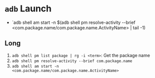 # `adb` Launch

- `adb shell am start -n $(adb shell pm resolve-activity --brief <com.package.name/com.package.name.ActivityName> | tail -1) 

## Long

1. `adb shell pm list package | rg -i <term>`: Get the package name
2. `adb shell pm resolve-activity --brief com.package.name`
3. `adb shell am start -n <com.package.name/com.package.name.ActivityName>`
